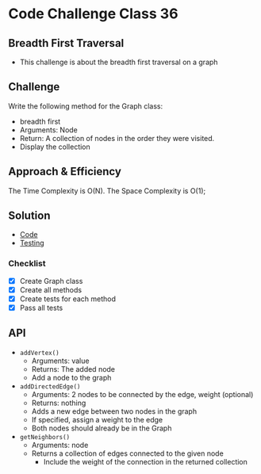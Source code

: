 # Code Challenge Class 36

## Breadth First Traversal

- This challenge is about the breadth first traversal on a graph

## Challenge

Write the following method for the Graph class:

- breadth first
- Arguments: Node
- Return: A collection of nodes in the order they were visited.
- Display the collection

## Approach & Efficiency

The Time Complexity is O(N).
The Space Complexity is O(1);

## Solution

- [Code](/javascript/401-code-challenges/graph-breadth-first/index.js)
- [Testing](/javascript/401-code-challenges/graph-breadth-first/__tests__/index.test.js)

### Checklist

- [x] Create Graph class
- [x] Create all methods
- [x] Create tests for each method
- [x] Pass all tests

## API

- `addVertex()`
  - Arguments: value
  - Returns: The added node
  - Add a node to the graph
- `addDirectedEdge()`
  - Arguments: 2 nodes to be connected by the edge, weight (optional)
  - Returns: nothing
  - Adds a new edge between two nodes in the graph
  - If specified, assign a weight to the edge
  - Both nodes should already be in the Graph
- `getNeighbors()`
  - Arguments: node
  - Returns a collection of edges connected to the given node
    - Include the weight of the connection in the returned collection
